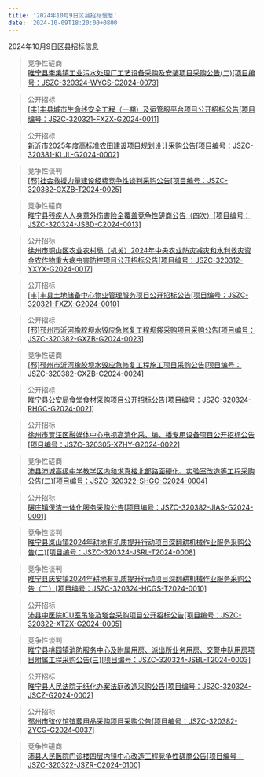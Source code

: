```yaml
---
title: '2024年10月9日区县招标信息'
date: '2024-10-09T18:20:00+0800'
---
```

2024年10月9日区县招标信息
<!--more-->
>竞争性磋商<br>
>[睢宁县李集镇工业污水处理厂工艺设备采购及安装项目采购公告(二)[项目编号：JSZC-320324-WYGS-C2024-0073]](http://czj.xz.gov.cn/Home/HomeDetails?type=0&articleid=0b03ef25-e4a1-4d17-8800-502b65ee7250)

>公开招标<br>
>[[丰]丰县城市生命线安全工程（一期）及运管服平台项目公开招标公告[项目编号：JSZC-320321-FXZX-G2024-0011]](http://czj.xz.gov.cn/Home/HomeDetails?type=0&articleid=2835ac09-06a8-45e4-85f8-be57e533f1a6)

>公开招标<br>
>[新沂市2025年度高标准农田建设项目规划设计采购公告[项目编号：JSZC-320381-KLJL-G2024-0002]](http://czj.xz.gov.cn/Home/HomeDetails?type=0&articleid=38598605-a257-4794-9868-9c75a017af0d)

>竞争性谈判<br>
>[[邳]社会救援力量建设经费竞争性谈判采购公告[项目编号：JSZC-320382-GXZB-T2024-0025]](http://czj.xz.gov.cn/Home/HomeDetails?type=0&articleid=fcd60109-e0ba-42c4-b27e-2786bffdcf6d)

>竞争性磋商<br>
>[睢宁县残疾人人身意外伤害险全覆盖竞争性磋商公告（四次）[项目编号：JSZC-320324-JSBD-C2024-0013]](http://czj.xz.gov.cn/Home/HomeDetails?type=0&articleid=1a9c65fd-c294-46c4-a569-39b880c1ee3c)

>公开招标<br>
>[徐州市铜山区农业农村局（机关）2024年中央农业防灾减灾和水利救灾资金农作物重大病虫害防控项目公开招标公告[项目编号：JSZC-320312-YXYX-G2024-0017]](http://czj.xz.gov.cn/Home/HomeDetails?type=0&articleid=2ae9ed40-1832-456e-bb9b-912d039c5338)

>公开招标<br>
>[[丰]丰县土地储备中心物业管理服务项目公开招标公告[项目编号：JSZC-320321-FXZX-G2024-0010]](http://czj.xz.gov.cn/Home/HomeDetails?type=0&articleid=86301e4e-1a9d-412d-940b-f23de74dbf9e)

>公开招标<br>
>[[邳]邳州市沂河橡胶坝水毁应急修复工程坝袋采购项目采购公告[项目编号：JSZC-320382-GXZB-G2024-0023]](http://czj.xz.gov.cn/Home/HomeDetails?type=0&articleid=941f928c-f891-43fa-8964-e7793753d1ca)

>竞争性磋商<br>
>[[邳]邳州市沂河橡胶坝水毁应急修复工程施工项目采购公告[项目编号：JSZC-320382-GXZB-C2024-0024]](http://czj.xz.gov.cn/Home/HomeDetails?type=0&articleid=d4ec3dd9-c81b-427b-908d-ee25fb3e7a50)

>公开招标<br>
>[睢宁县公安局食堂食材采购项目公开招标公告[项目编号：JSZC-320324-RHGC-G2024-0021]](http://czj.xz.gov.cn/Home/HomeDetails?type=0&articleid=49bba37b-691e-4ab4-9667-ad2786b0b6eb)

>公开招标<br>
>[徐州市贾汪区融媒体中心电视高清化采、编、播专用设备项目公开招标公告[项目编号：JSZC-320305-XZHY-G2024-0022]](http://czj.xz.gov.cn/Home/HomeDetails?type=0&articleid=11c95f89-618e-4611-a7d1-f18f417af66b)

>竞争性磋商<br>
>[沛县沛城高级中学教学区内和求真楼北部路面硬化、实验室改造等工程采购公告(二)[项目编号：JSZC-320322-SHGC-C2024-0004]](http://czj.xz.gov.cn/Home/HomeDetails?type=0&articleid=706f43b3-b6f2-45f2-88b9-0327d3cb35a5)

>公开招标<br>
>[碾庄镇保洁一体化服务采购公告[项目编号：JSZC-320382-JIAS-G2024-0001]](http://czj.xz.gov.cn/Home/HomeDetails?type=0&articleid=9c0a24b2-9bb8-4dcb-b0bd-ca126a1bad2e)

>竞争性谈判<br>
>[睢宁县岚山镇2024年耕地有机质提升行动项目深翻耕机械作业服务采购公告(二)[项目编号：JSZC-320324-JSRL-T2024-0008]](http://czj.xz.gov.cn/Home/HomeDetails?type=0&articleid=e63b79a5-6d60-4fbd-b8f8-1c7133d6f29b)

>竞争性谈判<br>
>[睢宁县庆安镇2024年耕地有机质提升行动项目深翻耕机械作业服务采购公告（二）[项目编号：JSZC-320324-HCGS-T2024-0010]](http://czj.xz.gov.cn/Home/HomeDetails?type=0&articleid=a1633f4d-7623-44f8-ad5d-d6a190d971d2)

>公开招标<br>
>[沛县中医院ICU室吊塔及塔台采购项目公开招标公告[项目编号：JSZC-320322-XTZX-G2024-0005]](http://czj.xz.gov.cn/Home/HomeDetails?type=0&articleid=dc492687-efcf-4834-bd2a-d8a24602e8a1)

>竞争性谈判<br>
>[睢宁县桃园镇消防服务中心及附属用房、派出所业务用房、交警中队用房项目附属工程采购公告(三)[项目编号：JSZC-320324-JSBL-T2024-0003]](http://czj.xz.gov.cn/Home/HomeDetails?type=0&articleid=91561888-51b8-48da-bc46-b047bbd222c8)

>公开招标<br>
>[睢宁县人民法院无纸化办案法庭改造采购公告[项目编号：JSZC-320324-JSCZ-G2024-0002]](http://czj.xz.gov.cn/Home/HomeDetails?type=0&articleid=768bba63-e9f6-42e8-87f7-55cc80677585)

>公开招标<br>
>[邳州市殡仪馆殡葬用品采购项目采购公告[项目编号：JSZC-320382-ZYCG-G2024-0037]](http://czj.xz.gov.cn/Home/HomeDetails?type=0&articleid=e0b16470-858a-4759-a242-2c9507ff09b8)

>竞争性磋商<br>
>[沛县人民医院门诊楼四层内镜中心改造工程竞争性磋商公告[项目编号：JSZC-320322-JSZR-C2024-0100]](http://czj.xz.gov.cn/Home/HomeDetails?type=0&articleid=f5636a80-8161-4590-99bf-8ed614da885f)

